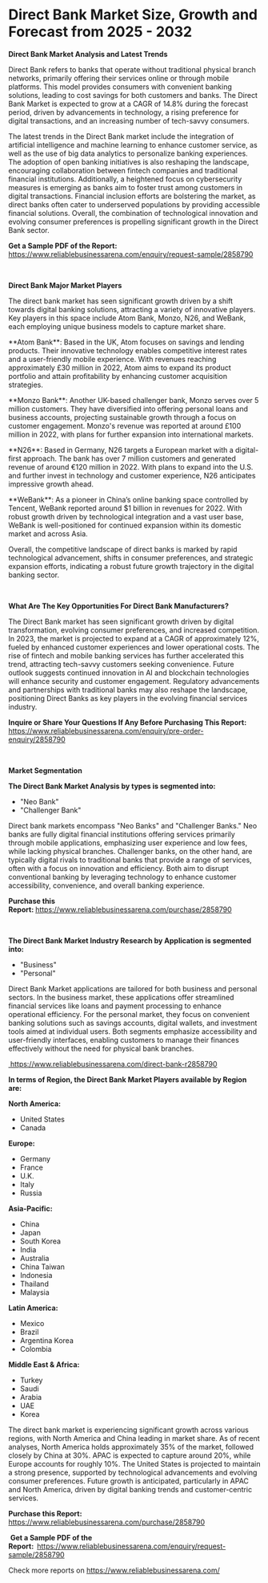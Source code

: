 <p><h1>Direct Bank Market Size, Growth and Forecast from 2025 - 2032</h1></p><p><strong>Direct Bank Market Analysis and Latest Trends</strong></p>
<p><p>Direct Bank refers to banks that operate without traditional physical branch networks, primarily offering their services online or through mobile platforms. This model provides consumers with convenient banking solutions, leading to cost savings for both customers and banks. The Direct Bank Market is expected to grow at a CAGR of 14.8% during the forecast period, driven by advancements in technology, a rising preference for digital transactions, and an increasing number of tech-savvy consumers.</p><p>The latest trends in the Direct Bank market include the integration of artificial intelligence and machine learning to enhance customer service, as well as the use of big data analytics to personalize banking experiences. The adoption of open banking initiatives is also reshaping the landscape, encouraging collaboration between fintech companies and traditional financial institutions. Additionally, a heightened focus on cybersecurity measures is emerging as banks aim to foster trust among customers in digital transactions. Financial inclusion efforts are bolstering the market, as direct banks often cater to underserved populations by providing accessible financial solutions. Overall, the combination of technological innovation and evolving consumer preferences is propelling significant growth in the Direct Bank sector.</p></p>
<p><strong>Get a Sample PDF of the Report:&nbsp;</strong> <a href="https://www.reliablebusinessarena.com/enquiry/request-sample/2858790?utm_campaign=1871&utm_medium=2&utm_source=Github&utm_content=ia&utm_term=12032025&utm_id=direct-bank">https://www.reliablebusinessarena.com/enquiry/request-sample/2858790</a></p>
<p>&nbsp;</p>
<p><strong>Direct Bank Major Market Players</strong></p>
<p><p>The direct bank market has seen significant growth driven by a shift towards digital banking solutions, attracting a variety of innovative players. Key players in this space include Atom Bank, Monzo, N26, and WeBank, each employing unique business models to capture market share.</p><p>**Atom Bank**: Based in the UK, Atom focuses on savings and lending products. Their innovative technology enables competitive interest rates and a user-friendly mobile experience. With revenues reaching approximately £30 million in 2022, Atom aims to expand its product portfolio and attain profitability by enhancing customer acquisition strategies.</p><p>**Monzo Bank**: Another UK-based challenger bank, Monzo serves over 5 million customers. They have diversified into offering personal loans and business accounts, projecting sustainable growth through a focus on customer engagement. Monzo's revenue was reported at around £100 million in 2022, with plans for further expansion into international markets.</p><p>**N26**: Based in Germany, N26 targets a European market with a digital-first approach. The bank has over 7 million customers and generated revenue of around €120 million in 2022. With plans to expand into the U.S. and further invest in technology and customer experience, N26 anticipates impressive growth ahead.</p><p>**WeBank**: As a pioneer in China’s online banking space controlled by Tencent, WeBank reported around $1 billion in revenues for 2022. With robust growth driven by technological integration and a vast user base, WeBank is well-positioned for continued expansion within its domestic market and across Asia.</p><p>Overall, the competitive landscape of direct banks is marked by rapid technological advancement, shifts in consumer preferences, and strategic expansion efforts, indicating a robust future growth trajectory in the digital banking sector.</p></p>
<p>&nbsp;</p>
<p><strong>What Are The Key Opportunities For Direct Bank Manufacturers?</strong></p>
<p><p>The Direct Bank market has seen significant growth driven by digital transformation, evolving consumer preferences, and increased competition. In 2023, the market is projected to expand at a CAGR of approximately 12%, fueled by enhanced customer experiences and lower operational costs. The rise of fintech and mobile banking services has further accelerated this trend, attracting tech-savvy customers seeking convenience. Future outlook suggests continued innovation in AI and blockchain technologies will enhance security and customer engagement. Regulatory advancements and partnerships with traditional banks may also reshape the landscape, positioning Direct Banks as key players in the evolving financial services industry.</p></p>
<p><strong>Inquire or Share Your Questions If Any Before Purchasing This Report:</strong> <a href="https://www.reliablebusinessarena.com/enquiry/pre-order-enquiry/2858790?utm_campaign=1871&utm_medium=2&utm_source=Github&utm_content=ia&utm_term=12032025&utm_id=direct-bank">https://www.reliablebusinessarena.com/enquiry/pre-order-enquiry/2858790</a></p>
<p>&nbsp;</p>
<p><strong>Market Segmentation</strong></p>
<p><strong>The Direct Bank Market Analysis by types is segmented into:</strong></p>
<p><ul><li>"Neo Bank"</li><li>"Challenger Bank"</li></ul></p>
<p><p>Direct bank markets encompass "Neo Banks" and "Challenger Banks." Neo banks are fully digital financial institutions offering services primarily through mobile applications, emphasizing user experience and low fees, while lacking physical branches. Challenger banks, on the other hand, are typically digital rivals to traditional banks that provide a range of services, often with a focus on innovation and efficiency. Both aim to disrupt conventional banking by leveraging technology to enhance customer accessibility, convenience, and overall banking experience.</p></p>
<p><strong>Purchase this Report:&nbsp;</strong><a href="https://www.reliablebusinessarena.com/purchase/2858790?utm_campaign=1871&utm_medium=2&utm_source=Github&utm_content=ia&utm_term=12032025&utm_id=direct-bank">https://www.reliablebusinessarena.com/purchase/2858790</a></p>
<p>&nbsp;</p>
<p><strong>The Direct Bank Market Industry Research by Application is segmented into:</strong></p>
<p><ul><li>"Business"</li><li>"Personal"</li></ul></p>
<p><p>Direct Bank Market applications are tailored for both business and personal sectors. In the business market, these applications offer streamlined financial services like loans and payment processing to enhance operational efficiency. For the personal market, they focus on convenient banking solutions such as savings accounts, digital wallets, and investment tools aimed at individual users. Both segments emphasize accessibility and user-friendly interfaces, enabling customers to manage their finances effectively without the need for physical bank branches.</p></p>
<p><a href="https://www.reliablebusinessarena.com/direct-bank-r2858790?utm_campaign=1871&utm_medium=2&utm_source=Github&utm_content=ia&utm_term=12032025&utm_id=direct-bank">&nbsp;https://www.reliablebusinessarena.com/direct-bank-r2858790</a></p>
<p><strong>In terms of Region, the Direct Bank Market Players available by Region are:</strong></p>
<p>
    <p> <strong> North America: </strong>
        <ul>
            <li>United States</li>
            <li>Canada</li>
        </ul>
        </p> 
    <p> <strong> Europe: </strong>
        <ul>
            <li>Germany</li>
            <li>France</li>
            <li>U.K.</li>
            <li>Italy</li>
            <li>Russia</li>
        </ul>
        </p> 
    <p> <strong> Asia-Pacific: </strong>
        <ul>
            <li>China</li>
            <li>Japan</li>
            <li>South Korea</li>
            <li>India</li>
            <li>Australia</li>
            <li>China Taiwan</li>
            <li>Indonesia</li>
            <li>Thailand</li>
            <li>Malaysia</li>
        </ul>
        </p> 
    <p> <strong> Latin America: </strong>
        <ul>
            <li>Mexico</li>
            <li>Brazil</li>
            <li>Argentina Korea</li>
            <li>Colombia</li>
        </ul>
        </p> 
    <p> <strong> Middle East & Africa: </strong>
        <ul>
            <li>Turkey</li>
            <li>Saudi</li>
            <li>Arabia</li>
            <li>UAE</li>
            <li>Korea</li>
        </ul>
    </p>
    </p>
<p><p>The direct bank market is experiencing significant growth across various regions, with North America and China leading in market share. As of recent analyses, North America holds approximately 35% of the market, followed closely by China at 30%. APAC is expected to capture around 20%, while Europe accounts for roughly 10%. The United States is projected to maintain a strong presence, supported by technological advancements and evolving consumer preferences. Future growth is anticipated, particularly in APAC and North America, driven by digital banking trends and customer-centric services.</p></p>
<p><strong>Purchase this Report: </strong><a href="https://www.reliablebusinessarena.com/purchase/2858790?utm_campaign=1871&utm_medium=2&utm_source=Github&utm_content=ia&utm_term=12032025&utm_id=direct-bank">https://www.reliablebusinessarena.com/purchase/2858790</a></p>
<p>&nbsp;<strong>Get a Sample PDF of the Report:&nbsp;&nbsp;</strong><a href="https://www.reliablebusinessarena.com/enquiry/request-sample/2858790?utm_campaign=1871&utm_medium=2&utm_source=Github&utm_content=ia&utm_term=12032025&utm_id=direct-bank">https://www.reliablebusinessarena.com/enquiry/request-sample/2858790</a></p>
<p><strong></strong></p>
<p>Check more reports on <a href="https://www.reliablebusinessarena.com/?utm_campaign=1871&utm_medium=2&utm_source=Github&utm_content=ia&utm_term=12032025&utm_id=direct-bank">https://www.reliablebusinessarena.com/</a></p>